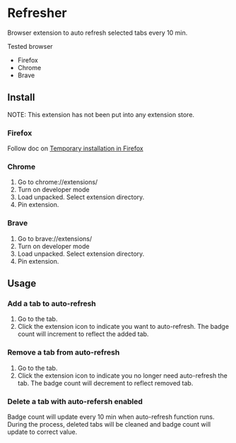 # Refresher

Browser extension to auto refresh selected tabs every 10 min.

Tested browser
- Firefox
- Chrome
- Brave

## Install

NOTE: This extension has not been put into any extension store.

### Firefox

Follow doc on [Temporary installation in Firefox](https://extensionworkshop.com/documentation/develop/temporary-installation-in-firefox/)

### Chrome

1. Go to chrome://extensions/
2. Turn on developer mode
3. Load unpacked. Select extension directory.
4. Pin extension.

### Brave

1. Go to brave://extensions/
2. Turn on developer mode
3. Load unpacked. Select extension directory.
4. Pin extension.

## Usage

### Add a tab to auto-refresh

1. Go to the tab.
2. Click the extension icon to indicate you want to auto-refresh. The badge count will increment to reflect the added tab.

### Remove a tab from auto-refresh

1. Go to the tab.
2. Click the extension icon to indicate you no longer need auto-refresh the tab. The badge count will decrement to reflect removed tab.

### Delete a tab with auto-refersh enabled

Badge count will update every 10 min when auto-refresh function runs. During the process, deleted tabs will be cleaned and badge count will update to correct value.

